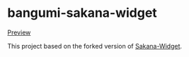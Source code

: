 # bangumi-sakana-widget

[Preview](https://www.youtube.com/watch?v=c8yDOkqPAAQ)

This project based on the forked version of [Sakana-Widget](https://github.com/dsrkafuu/sakana-widget).
